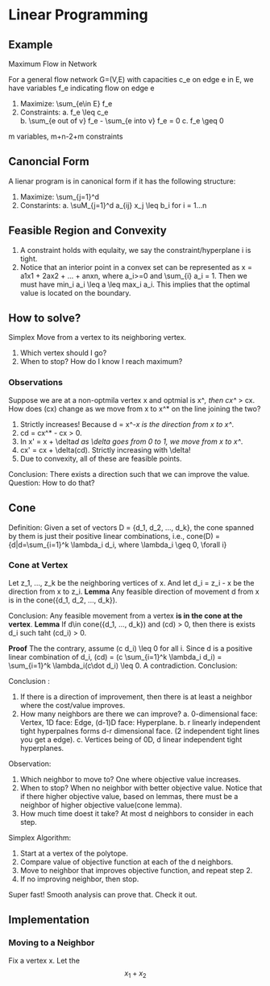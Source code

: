 # Linear Programming

## Example
Maximum Flow in Network

For a general flow network G=(V,E) with capacities c_e on edge e in E, we have variables f_e indicating flow on edge e

1. Maximize: \sum_{e\in E} f_e
2. Constraints:
  a. f_e \leq c_e  
  b. \sum_{e out of v} f_e - \sum_{e into v} f_e = 0
  c. f_e \geq 0

m variables, m+n-2+m constraints

## Canoncial Form
A lienar program is in canonical form if it has the following structure:

1. Maximize: \sum_{j=1}^d 
2. Constarints:
  a. \suM_{j=1}^d a_{ij} x_j \leq b_i for i = 1...n
  

## Feasible Region and Convexity 
1. A constraint holds with equlaity, we say the constraint/hyperplane i is tight. 
2. Notice that an interior point in a convex set can be represented as x = a1x1 + 2ax2 + ... + anxn, where a_i>=0 and \sum_{i} a_i = 1. Then we must have min_i a_i \leq a \leq max_i a_i. This implies that the optimal value is located on the boundary.

## How to solve?
Simplex 
Move from a vertex to its neighboring vertex. 

1. Which vertex should I go? 
2. When to stop? How do I know I reach maximum?

### Observations 
Suppose we are at a non-optmila vertex x and optmial is x^*, then cx^* > cx. 
How does (cx) change as we move from x to x^* on the line joining the two?

1. Strictly increases! Because d = x^*-x is the direction from x to x^*.
2. cd = cx^* - cx > 0.
3. In x' = x + \delta*d as \delta goes from 0 to 1, we move from x to x^*.
4. cx' = cx + \delta(cd). Strictly increasing with \delta! 
5. Due to convexity, all of these are feasible points. 

Conclusion: There exists a direction such that we can improve the value. 
Question: How to do that? 

## Cone
Definition:
Given a set of vectors D = {d_1, d_2, ..., d_k}, the cone spanned by them is just their positive linear combinations, i.e.,
cone(D) = {d|d=\sum_{i=1}^k \lambda_i d_i, where \lambda_i \geq 0, \forall i} 

### Cone at Vertex 
Let z_1, ..., z_k be the neighboring vertices of x. And let d_i = z_i - x be the direction from x to z_i. 
__Lemma__ 
Any feasible direction of movement d from x is in the cone({d_1, d_2, ..., d_k}). 

Conclusion: Any feasible movement from a vertex __is in the cone at the vertex__. 
__Lemma__
If d\in cone({d_1, ..., d_k}) and (cd) > 0, then there is exists d_i such taht (cd_i) > 0. 

__Proof__
The the contrary, assume (c d_i) \leq 0 for all i. Since d is a positive linear combination of d_i, (cd) = (c \sum_{i=1}^k \lambda_i d_i) = \sum_{i=1}^k \lambda_i(c\dot d_i) \leq 0. A contradiction. 
Conclusion: 

Conclusion : 

1. If there is a direction of improvement, then there is at least a neighbor where the cost/value improves.
2. How many neighbors are there we can improve? 
  a. 0-dimensional face: Vertex, 1D face: Edge, (d-1)D face: Hyperplane.
  b. r linearly independent tight hyperpalnes forms d-r dimensional face. (2 independent tight lines you get a edge). 
  c. Vertices being of 0D, d linear independent tight hyperplanes. 


Observation:

1. Which neighbor to move to? One where objective value increases.
2. When to stop? When no neighbor with better objective value. Notice that if there higher objective value, based on lemmas, there must be a neighbor of higher objective value(cone lemma).
3. How much time doest it take? At most d neighbors to consider in each step.

Simplex Algorithm:

1. Start at a vertex of the polytope.
2. Compare value of objective function at each of the d neighbors.
3. Move to neighbor that improves objective function, and repeat step 2.
4. If no improving neighbor, then stop. 

Super fast! Smooth analysis can prove that. Check it out. 

## Implementation
### Moving to a Neighbor
Fix a vertex x. Let the $$x_1 + x_2$$






